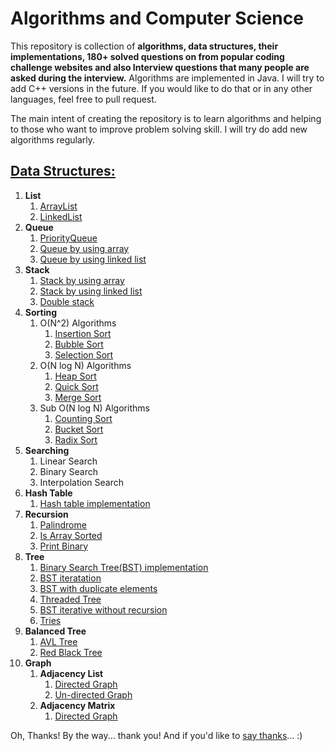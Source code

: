 # Algorithms and Computer Science

This repository is collection of **algorithms, data structures, their implementations,
180+ solved questions on from popular coding challenge websites and
also Interview questions that many people are asked during the interview.**
Algorithms are implemented in Java. I will try to add C++ versions in the future.
If you would like to do that or in any other languages, feel free to pull request. 
 
The main intent of creating the repository is 
to learn algorithms and helping to those who want to improve problem solving skill. I will try do add new
algorithms regularly.

## [Data Structures:](https://github.com/bakhodir10/AlgoCS/tree/master/src/ds)

1.  **List**
    1.  [ArrayList](https://github.com/bakhodir10/AlgoCS/blob/master/src/ds/arraylist/ArrayList.java)
    2.  [LinkedList](https://github.com/bakhodir10/AlgoCS/tree/master/src/ds/linkedlist)
2.  **Queue**
    1.  [PriorityQueue](https://github.com/bakhodir10/AlgoCS/blob/master/src/ds/queue/PriorityQueue.java)
    2.  [Queue by using array](https://github.com/bakhodir10/AlgoCS/blob/master/src/ds/queue/QueueArray.java)
    3.  [Queue by using linked list](https://github.com/bakhodir10/AlgoCS/blob/master/src/ds/queue/QueueLinkedList.java)
3.  **Stack**
    1.  [Stack by using array](https://github.com/bakhodir10/AlgoCS/blob/master/src/ds/stack/StackArray.java)
    2.  [Stack by using linked list](https://github.com/bakhodir10/AlgoCS/blob/master/src/ds/stack/StackLinkedList.java)  
    3.  [Double stack](https://github.com/bakhodir10/AlgoCS/blob/master/src/ds/stack/StackDouble.java)
4.  **Sorting**
    1. O(N^2) Algorithms
        1. [Insertion Sort](https://github.com/bakhodir10/AlgoCS/blob/master/src/ds/sorting/InsertionSort.java)
        2. [Bubble Sort](https://github.com/bakhodir10/AlgoCS/blob/master/src/ds/sorting/BubbleSort.java)
        3. [Selection Sort](https://github.com/bakhodir10/AlgoCS/blob/master/src/ds/sorting/SelectionSort.java)
    2. O(N log N) Algorithms
        1. [Heap Sort](https://github.com/bakhodir10/AlgoCS/blob/master/src/ds/sorting/HeapSort.java)
        2. [Quick Sort](https://github.com/bakhodir10/AlgoCS/blob/master/src/ds/sorting/QuickSort.java)
        3. [Merge Sort](https://github.com/bakhodir10/AlgoCS/blob/master/src/ds/sorting/MergeSort.java)
    3. Sub O(N log N) Algorithms
        1. [Counting Sort](https://github.com/bakhodir10/AlgoCS/blob/master/src/ds/sorting/CountingSort.java)
        2. [Bucket Sort](https://github.com/bakhodir10/AlgoCS/blob/master/src/ds/sorting/BucketSort.java)
        3. [Radix Sort](https://github.com/bakhodir10/AlgoCS/blob/master/src/ds/sorting/RadixSort.java)
5.  **Searching**
    1. Linear Search
    2. Binary Search
    3. Interpolation Search
6.  **Hash Table**
    1.  [Hash table implementation](https://github.com/bakhodir10/AlgoCS/blob/master/src/ds/hashtable/HashTable.java)
7.  **Recursion**
    1. [Palindrome](https://github.com/bakhodir10/AlgoCS/blob/master/src/ds/recursion/Palindrome.java)
    2. [Is Array Sorted](https://github.com/bakhodir10/AlgoCS/blob/master/src/ds/recursion/SortedArray.java)
    3. [Print Binary](https://github.com/bakhodir10/AlgoCS/blob/master/src/ds/recursion/PrintBinary.java)
8.  **Tree**
    1. [Binary Search Tree(BST) implementation](https://github.com/bakhodir10/AlgoCS/blob/master/src/ds/tree/BST.java)
    2. [BST iteratation](https://github.com/bakhodir10/AlgoCS/blob/master/src/ds/tree/BSTIterative.java)
    3. [BST with duplicate elements](https://github.com/bakhodir10/AlgoCS/blob/master/src/ds/tree/BSTWithDuplicate.java)
    4. [Threaded Tree](https://github.com/bakhodir10/AlgoCS/blob/master/src/ds/tree/ThreadedTree.java)
    5. [BST iterative without recursion](https://github.com/bakhodir10/AlgoCS/blob/master/src/ds/tree/TraversalIterative.java)
    6. [Tries](https://github.com/bakhodir10/AlgoCS/blob/master/src/ds/tree/Tries.java)    
9.  **Balanced Tree**
    1. [AVL Tree](https://github.com/bakhodir10/AlgoCS/blob/master/src/ds/balanced_tree/AVLTree.java)
    2. [Red Black Tree](https://github.com/bakhodir10/AlgoCS/blob/master/src/ds/balanced_tree/RedBlackTree.java)    
10. **Graph**
    1. **Adjacency List**
        1. [Directed Graph](https://github.com/bakhodir10/AlgoCS/blob/master/src/ds/graph/adjacency_list/DirectedGraph.java)
        2. [Un-directed Graph](https://github.com/bakhodir10/AlgoCS/blob/master/src/ds/graph/adjacency_list/UnDirectedGraph.java)
    2. **Adjacency Matrix**
        1. [Directed Graph](https://github.com/bakhodir10/AlgoCS/blob/master/src/ds/graph/adjacency_matrix/DirectedGraph.java)
        
        
Oh, Thanks!
By the way... thank you! And if you'd like to [say thanks](https://saythanks.io/to/bakhodir10)... :)        
